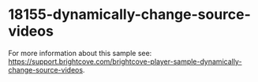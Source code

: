 <!-- BE SURE TO UPDATE NAME AND LINK TO DOC -->

# 18155-dynamically-change-source-videos
For more information about this sample see: https://support.brightcove.com/brightcove-player-sample-dynamically-change-source-videos.

